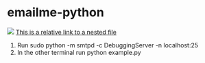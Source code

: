 # emailme-python

[<img src="https://img.shields.io/badge/Quick-Install-brightgreen.svg">](https://dev.try.direct/deploy/hjdshfjdfjd)
[This is a relative link to a nested file](project/settings.py)

1) Run sudo python -m smtpd -c DebuggingServer -n localhost:25  
2) In the other terminal run python example.py
